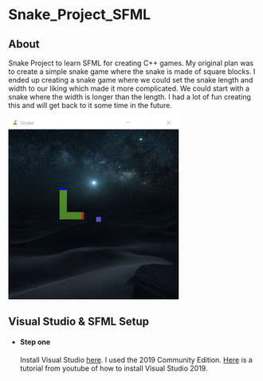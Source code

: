 # Snake_Project_SFML
## About
Snake Project to learn SFML for creating C++ games.
My original plan was to create a simple snake game where the snake is made of square blocks.
I ended up creating a snake game where we could set the snake length and width to our liking which made it more complicated.
We could start with a snake where the width is longer than the length.
I had a lot of fun creating this and will get back to it some time in the future.

![Screenshot of the current version:](https://github.com/Alcantara98/Snake_Project_SFML/blob/master/Snake/SNAKE/screenshot.jpg)

##  Visual Studio & SFML Setup
* #### Step one
  Install Visual Studio [here](https://visualstudio.microsoft.com/downloads/). I used the 2019 Community Edition.  [Here](https://www.youtube.com/watch?v=FBo5Cso-ufE) is a tutorial from youtube of how to install Visual Studio 2019.
